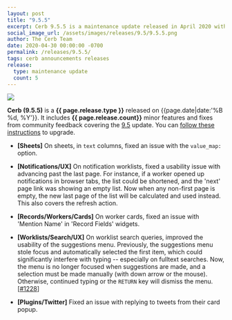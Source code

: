 ```yaml
---
layout: post
title: "9.5.5"
excerpt: Cerb 9.5.5 is a maintenance update released in April 2020 with 5 minor features and fixes from community feedback.
social_image_url: /assets/images/releases/9.5/9.5.5.png
author: The Cerb Team
date: 2020-04-30 00:00:00 -0700
permalink: /releases/9.5.5/
tags: cerb announcements releases
release:
  type: maintenance update
  count: 5
---
```


<div class="cerb-screenshot">
<img src="{{page.social_image_url}}" class="screenshot" style="max-width:500px;">
</div>

**Cerb (9.5.5)** is a **{{ page.release.type }}** released on {{page.date|date:'%B %d, %Y'}}. It includes **{{ page.release.count}}** minor features and fixes from community feedback covering the [9.5](/releases/9.5/) update.  You can [follow these instructions](/docs/upgrading/) to upgrade.

* **[Sheets]** On sheets, in `text` columns, fixed an issue with the `value_map:` option.

* **[Notifications/UX]** On notification worklists, fixed a usability issue with advancing past the last page. For instance, if a worker opened up notifications in browser tabs, the list could be shortened, and the 'next' page link was showing an empty list. Now when any non-first page is empty, the new last page of the list will be calculated and used instead. This also covers the refresh action. 

* **[Records/Workers/Cards]** On worker cards, fixed an issue with 'Mention Name' in 'Record Fields' widgets.

* **[Worklists/Search/UX]** On worklist search queries, improved the usability of the suggestions menu. Previously, the suggestions menu stole focus and automatically selected the first item, which could significantly interfere with typing -- especially on fulltext searches. Now, the menu is no longer focused when suggestions are made, and a selection must be made manually (with down arrow or the mouse). Otherwise, continued typing or the `RETURN` key will dismiss the menu. [[#1228](https://github.com/jstanden/cerb/issues/1228)]

* **[Plugins/Twitter]** Fixed an issue with replying to tweets from their card popup.

